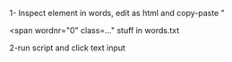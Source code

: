 1- Inspect element in words, edit as html and copy-paste "<div id="row1" style="top: 1px;"><span wordnr="0" class=..." stuff in words.txt

2-run script and click text input